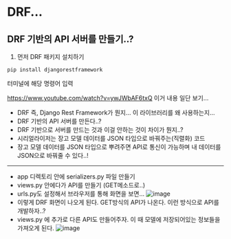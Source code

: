 # DRF...

## DRF 기반의 API 서버를 만들기..?

1. 먼저 DRF 패키지 설치하기
```
pip install djangorestframework
```
터미널에 해당 명령어 입력



https://www.youtube.com/watch?v=ywJWbAF6txQ 이거 내용 일단 보기...


- DRF 즉, Django Rest Framework가 뭔지... 이 라이브러리를 왜 사용하는지...
- DRF 기반의 API 서버를 만든다..?
- DRF 기반으로 서버를 만드는 것과 이걸 안하는 것이 차이가 뭔지..?
- 시리얼라이저는 장고 모델 데이터를 JSON 타입으로 바꿔주는(직렬화) 코드
- 장고 모델 데이터를 JSON 타입으로 뿌려주면 API로 통신이 가능하며 내 데이터를 JSON으로 바꿔줄 수 있다..!


* * * 

- app 디렉토리 안에 serializers.py 파일 만들기
- views.py 안에다가 API를 만들기 (GET메소드로..)
- urls.py도 설정해서 브라우저를 통해 화면을 보면...
![image](https://user-images.githubusercontent.com/95380638/148948523-21eaae8d-3ce8-4a12-bf2d-534d83cd1f3d.png)
- 이렇게 DRF 화면이 나오게 된다. GET방식의 API가 나온다. 이런 방식으로 API를 개발하자..?
- views.py 에 추가로 다른 API도 만들어주자. 이 때 모델에 저장되어있는 정보들을 가져오게 된다.
![image](https://user-images.githubusercontent.com/95380638/148949980-155ccbdd-1ef0-41ee-8c4f-36b6f4219d29.png)
